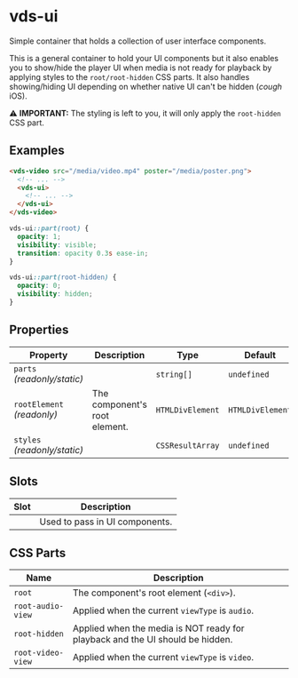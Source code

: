# vds-ui

Simple container that holds a collection of user interface components.

This is a general container to hold your UI components but it also enables you to show/hide
the player UI when media is not ready for playback by applying styles to the `root/root-hidden`
CSS parts. It also handles showing/hiding UI depending on whether native UI can't be
hidden (_cough_ iOS).

⚠️ **IMPORTANT:** The styling is left to you, it will only apply the `root-hidden` CSS part.

<!-- [@wcom/cli] AUTO GENERATED BELOW -->

## Examples

```html
<vds-video src="/media/video.mp4" poster="/media/poster.png">
  <!-- ... -->
  <vds-ui>
    <!-- ... -->
  </vds-ui>
</vds-video>
```

```css
vds-ui::part(root) {
  opacity: 1;
  visibility: visible;
  transition: opacity 0.3s ease-in;
}

vds-ui::part(root-hidden) {
  opacity: 0;
  visibility: hidden;
}
```

## Properties

| Property                     | Description                   | Type             | Default          |
| ---------------------------- | ----------------------------- | ---------------- | ---------------- |
| `parts` _(readonly/static)_  |                               | `string[]`       | `undefined`      |
| `rootElement` _(readonly)_   | The component's root element. | `HTMLDivElement` | `HTMLDivElement` |
| `styles` _(readonly/static)_ |                               | `CSSResultArray` | `undefined`      |

## Slots

| Slot | Description                    |
| ---- | ------------------------------ |
|      | Used to pass in UI components. |

## CSS Parts

| Name              | Description                                                                   |
| ----------------- | ----------------------------------------------------------------------------- |
| `root`            | The component's root element (`<div>`).                                       |
| `root-audio-view` | Applied when the current `viewType` is `audio`.                               |
| `root-hidden`     | Applied when the media is NOT ready for playback and the UI should be hidden. |
| `root-video-view` | Applied when the current `viewType` is `video`.                               |
